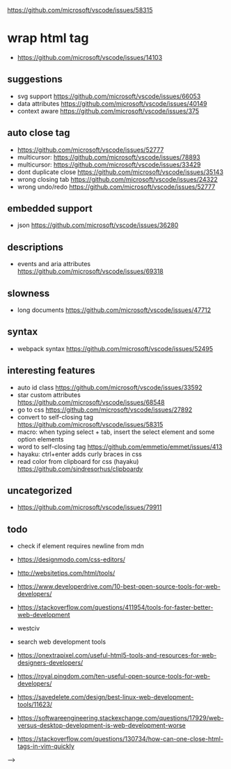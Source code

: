 https://github.com/microsoft/vscode/issues/58315

# wrap html tag

- https://github.com/microsoft/vscode/issues/14103

## suggestions

- svg support https://github.com/microsoft/vscode/issues/66053
- data attributes https://github.com/microsoft/vscode/issues/40149
- context aware https://github.com/microsoft/vscode/issues/375

## auto close tag

- https://github.com/microsoft/vscode/issues/52777
- multicursor: https://github.com/microsoft/vscode/issues/78893
- multicursor: https://github.com/microsoft/vscode/issues/33429
- dont duplicate close https://github.com/microsoft/vscode/issues/35143
- wrong closing tab https://github.com/microsoft/vscode/issues/24322
- wrong undo/redo https://github.com/microsoft/vscode/issues/52777

## embedded support

- json https://github.com/microsoft/vscode/issues/36280

## descriptions

- events and aria attributes https://github.com/microsoft/vscode/issues/69318

## slowness

- long documents https://github.com/microsoft/vscode/issues/47712

## syntax

- webpack syntax https://github.com/microsoft/vscode/issues/52495

## interesting features

- auto id class https://github.com/microsoft/vscode/issues/33592
- star custom attributes https://github.com/microsoft/vscode/issues/68548
- go to css https://github.com/microsoft/vscode/issues/27892
- convert to self-closing tag https://github.com/microsoft/vscode/issues/58315
- macro: when typing select + tab, insert the select element and some option elements
- word to self-closing tag https://github.com/emmetio/emmet/issues/413
- hayaku: ctrl+enter adds curly braces in css
- read color from clipboard for css (hayaku) https://github.com/sindresorhus/clipboardy

## uncategorized

- https://github.com/microsoft/vscode/issues/79911

## todo

- check if element requires newline from mdn
- https://designmodo.com/css-editors/
- http://websitetips.com/html/tools/
- https://www.developerdrive.com/10-best-open-source-tools-for-web-developers/
- https://stackoverflow.com/questions/411954/tools-for-faster-better-web-development
- westciv
- search web development tools
- https://onextrapixel.com/useful-html5-tools-and-resources-for-web-designers-developers/
- https://royal.pingdom.com/ten-useful-open-source-tools-for-web-developers/
- https://savedelete.com/design/best-linux-web-development-tools/11623/
- https://softwareengineering.stackexchange.com/questions/17929/web-versus-desktop-development-is-web-development-worse

- https://stackoverflow.com/questions/130734/how-can-one-close-html-tags-in-vim-quickly

<!-- auto delete tag

Having

<xml>
	<test>
		<test2>Foo Bar</test2>
	</test>
</xml>

and deleting, let's say <test2 or </test2>, it should automatically remove the pairing tag.
 -->

<!-- multi cursor support for auto rename tag and others -->

<!-- TODO caching for get documentation or make it faster because currently its slow -->

<!-- TODO parsing error

<!DOCTYPE html>
<html lang="en">
<head>
    <meta charset="UTF-8">
    <meta name="viewport" content="width=device-width, initial-scale=1.0">
    <meta http-equiv="X-UA-Compatible" content="ie=edge">
    <title>Document</title>
</head>
<body>
    <Header class=""></Header>

</body>
</html>
 -->

 <!-- TODO bug
Auto rename tag: enter space after "div", end tag is not renamed
  <divvvvvvvvvvv>

    </divvvvvvvvvvv>


  -->

<!-- TODO bug
parsing error
 <p>

    </
    p>
 -->

<!-- TODO bug
parsing error when cursor is at start tag

 <dl>
        <
      </dl>
 -->

<!-- TODO idea
writing tag with ! gives example:
h1! -> <h1>hello world</h1>
body! -> <body><h1>hello world</h1>
select! -> <select><option>option 1</option><option>option 2</option></select>
ul! -> <ul><li>list item 1</li><li>list item 2</li></ul>
a! -> <a href="https://google.de" rel="noopener noreferrer">link to a website</a>
img! -> <img src="https://source.unsplash.com/random">
noscript! -> <noscript><p>Please enable Javascript to continue</p></noscript>
address! ->  <address>Written by <a href="mailto:webmaster@example.com">Jon Doe</a>.<br>Visit us at:<br></address>
article! ->  <article><h1>Google Chrome</h1><p>Google Chrome is a free, open-source web browser developed by Google, released in 2008.</p></article>
picture! ->  <picture><source media="(min-width: 650px)" srcset="img_pink_flowers.jpg"></picture>
progress! ->  <progress value="22" max="100"></progress>
script! ->  <script>console.log('hello world')</script>
table! ->  <table>
  <tr>
    <th>Month</th>
    <th>Savings</th>
  </tr>
  <tr>
    <td>January</td>
    <td>$100</td>
  </tr>
</table>

also for custom tags:
amp-carousel! ->
<amp-carousel type="slides"
                width="400"
                height="300"
                layout="responsive"
                lightbox>
    <amp-img src="https://unsplash.it/400/300?image=10"
             width="400"
             height="300"
             layout="responsive"
             alt="a sample image">
    </amp-img>
    <amp-img src="https://unsplash.it/400/300?image=11"
             width="400"
             height="300"
             layout="responsive"
             alt="a sample image">
    </amp-img>
    <amp-img src="https://unsplash.it/400/300?image=12"
             width="400"
             height="300"
             layout="responsive"
             alt="a sample image">
    </amp-img>
    <amp-img src="https://unsplash.it/400/300?image=13"
             width="400"
             height="300"
             layout="responsive"
             alt="a sample image">
    </amp-img>
  </amp-carousel>

 -->

<!-- TODO bug
type '/' as href, auto closing tag does its weird part

 <a href="/>"
 -->

<!-- TODO
some attribute value enums missing
spellcheck: true/false inside sentence, maybe hard to extract
input/autocorrect 'on' | 'off'
 -->

<!-- TODO idea
fast completions:
<div spellcheck="|"> type "t" automatically complete to true


 -->

<!-- TODO auto insert quotes after equal sing for attributes
https://github.com/microsoft/vscode/issues/18071
 -->

<!-- TODO
maybe merge auto-rename-tag and highlight-matching-tag since they both need to know about matching tags and currently it is computed separately for each of them
separately
 -->

<!--
figure out why `!??` is a suggested tag inside a `div`

filter out custom tags like `<todo-item>` when fetching sites

<!-- analyze error (statistics): https://github.com/lyons194/Intellident-Website-Python-Flask -->

-->

<!-- TODO
autoclose tag bug

https://youtrack.jetbrains.com/issue/WEB-36793

 -->

<!-- TODO
test https://youtrack.jetbrains.com/issue/WEB-18206
<div id="div1">
    <div class="dummy" id="div2">
    </div>
</div>


 -->

<!-- TODO
completion for input/autocomplete https://youtrack.jetbrains.com/issue/WEB-32612

 -->

<!-- TODO

not sure
https://youtrack.jetbrains.com/issue/WEB-33713
 -->

<!-- TODO auto rename tag issue https://youtrack.jetbrains.com/issue/WEB-28449 / test case -->

<!-- TODO other bugs
https://youtrack.jetbrains.com/issue/WEB-28014
https://youtrack.jetbrains.com/issue/WEB-28004
 -->

<!-- TODO idea
fuzzy search for attributes
<input tt> -> <input type="text">
<input tn> -> <input type="number">
 -->

 <!-- TODO idea
 need a way to go inside tag
 input -> <input>|
 input -> <input | > -> <input tt| > -> <input type="text" | >
 input -> <input | > -> <input tn| > -> <input type="number" | >

  -->

<!-- TODO
https://youtrack.jetbrains.com/issue/WEB-13292
 -->

<!-- TODO
very interesting, maybe also for adding attribute(classes or something)
https://youtrack.jetbrains.com/issue/WEB-14154

original request is to wrap with tag:
<h1>hello world</h1>.div -> wrapping with div

another idea is similar to auto-class-id
<h1>.</h1> -> <h1 | ></h1>
<h1></h1>. -> <h1 | ></h1>
go inside the tag
 -->

<!-- TODO
class name validation
https://youtrack.jetbrains.com/issue/WEB-8150
in cooperation with css language server / class name provider
 -->

<!-- TODO

sparkup
https://youtrack.jetbrains.com/issue/WEB-537
 -->

<!-- TODO idea
ul li a*3
<ul>
  <li><a></a></li>
  <li><a></a></li>
  <li><a></a></li>
</ul>

apply multiplication to sensible selector

ul li a lorem10*3



p+p
<p></p>
<p></p>
 -->

<!-- TODO
attribute types https://www.w3.org/TR/REC-html40/index/attributes.html
and https://www.w3.org/TR/2017/REC-html52-20171214/fullindex.html#attributes-table

 -->

<!-- TODO
new completion api

https://code.visualstudio.com/updates/v1_40#_support-intellisense-replace-mode
 -->

<!-- TODO why is deprecated contextmenu showing up in attribute names? -->

<!-- TODO
attributes:
contenteditable -> boolean

extract values from global attributes (should be same as for normal attributes):
dir: ltr or rtl
draggable -> boolean
 -->

<!-- TODO
align attributes wrong because notes

 -->

<!-- TODO

autocapitalization wrong because of multiple
 -->
